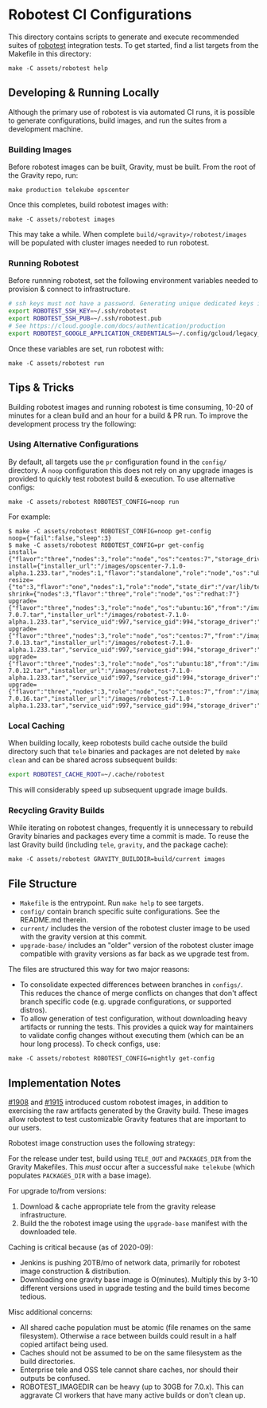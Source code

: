 # Robotest CI Configurations

This directory contains scripts to generate and execute recommended suites of
[robotest](https://github.com/gravitational/robotest) integration tests. To get
started, find a list targets from the Makefile in this directory:

```
make -C assets/robotest help
```

## Developing & Running Locally

Although the primary use of robotest is via automated CI runs, it is possible
to generate configurations, build images, and run the suites from a development machine.

### Building Images

Before robotest images can be built, Gravity, must be built. From the root of
the Gravity repo, run:

```
make production telekube opscenter
```

Once this completes, build robotest images with:

```
make -C assets/robotest images
```

This may take a while. When complete `build/<gravity>/robotest/images` will be
populated with cluster images needed to run robotest.

### Running Robotest

Before runnning robotest, set the following environment variables needed to
provision & connect to infrastructure.

```bash
# ssh keys must not have a password. Generating unique dedicated keys is recommended.
export ROBOTEST_SSH_KEY=~/.ssh/robotest
export ROBOTEST_SSH_PUB=~/.ssh/robotest.pub
# See https://cloud.google.com/docs/authentication/production
export ROBOTEST_GOOGLE_APPLICATION_CREDENTIALS=~/.config/gcloud/legacy_credentials/robotest.json
```

Once these variables are set, run robotest with:

```
make -C assets/robotest run
```

## Tips & Tricks

Building robotest images and running robotest is time consuming, 10-20 of minutes
for a clean build and an hour for a build & PR run. To improve the development process
try the following:

### Using Alternative Configurations

By default, all targets use the `pr` configuration found in the `config/`
directory. A `noop` configuration this does not rely on any upgrade images is
provided to quickly test robotest build & execution.  To use alternative configs:

```
make -C assets/robotest ROBOTEST_CONFIG=noop run
```

For example:

```
$ make -C assets/robotest ROBOTEST_CONFIG=noop get-config
noop={"fail":false,"sleep":3}
$ make -C assets/robotest ROBOTEST_CONFIG=pr get-config
install={"flavor":"three","nodes":3,"role":"node","os":"centos:7","storage_driver":"overlay2"}
install={"installer_url":"/images/opscenter-7.1.0-alpha.1.233.tar","nodes":1,"flavor":"standalone","role":"node","os":"ubuntu:18","ops_advertise_addr":"example.com:443"}
resize={"to":3,"flavor":"one","nodes":1,"role":"node","state_dir":"/var/lib/telekube","os":"ubuntu:18","storage_driver":"overlay2"}
shrink={"nodes":3,"flavor":"three","role":"node","os":"redhat:7"}
upgrade={"flavor":"three","nodes":3,"role":"node","os":"ubuntu:16","from":"/images/robotest-7.0.7.tar","installer_url":"/images/robotest-7.1.0-alpha.1.233.tar","service_uid":997,"service_gid":994,"storage_driver":"overlay2"}
upgrade={"flavor":"three","nodes":3,"role":"node","os":"centos:7","from":"/images/robotest-7.0.13.tar","installer_url":"/images/robotest-7.1.0-alpha.1.233.tar","service_uid":997,"service_gid":994,"storage_driver":"overlay2"}
upgrade={"flavor":"three","nodes":3,"role":"node","os":"ubuntu:18","from":"/images/robotest-7.0.12.tar","installer_url":"/images/robotest-7.1.0-alpha.1.233.tar","service_uid":997,"service_gid":994,"storage_driver":"overlay2"}
upgrade={"flavor":"three","nodes":3,"role":"node","os":"centos:7","from":"/images/robotest-7.0.16.tar","installer_url":"/images/robotest-7.1.0-alpha.1.233.tar","service_uid":997,"service_gid":994,"storage_driver":"overlay2"}
```

### Local Caching

When building locally, keep robotests build cache outside the build directory such
that `tele` binaries and packages are not deleted by `make clean` and can be shared
across subsequent builds:

```bash
export ROBOTEST_CACHE_ROOT=~/.cache/robotest
```

This will considerably speed up subsequent upgrade image builds.

### Recycling Gravity Builds

While iterating on robotest changes, frequently it is unnecessary to rebuild Gravity
binaries and packages every time a commit is made. To reuse the last Gravity build
(including `tele`, `gravity`, and the package cache):

```
make -C assets/robotest GRAVITY_BUILDDIR=build/current images
```

## File Structure

 * `Makefile` is the entrypoint. Run `make help` to see targets.
 * `config/` contain branch specific suite configurations. See the README.md therein.
 * `current/` includes the version of the robotest cluster image to be used
   with the gravity version at this commit.
 * `upgrade-base/` includes an "older" version of the robotest cluster image
   compatible with gravity versions as far back as we upgrade test from.

The files are structured this way for two major reasons:

 * To consolidate expected differences between branches in `configs/`. This
   reduces the chance of merge conflicts on changes that don't affect branch
   specific code (e.g. upgrade configurations, or supported distros).
 * To allow generation of test configuration, without downloading heavy artifacts
   or running the tests. This provides a quick way for maintainers to validate
   config changes without executing them (which can be an hour long process). To
   check configs, use:

```
make -C assets/robotest ROBOTEST_CONFIG=nightly get-config
```

## Implementation Notes

[#1908](https://github.com/gravitational/gravity/issues/1908) and
[#1915](https://github.com/gravitational/gravity/issues/1915) introduced
custom robotest images, in addition to exercising the raw artifacts
generated by the Gravity build. These images allow robotest to test customizable
Gravity features that are important to our users.

Robotest image construction uses the following strategy:

For the release under test, build using `TELE_OUT` and `PACKAGES_DIR` from
the Gravity Makefiles.  This *must* occur after a successful `make telekube`
(which populates `PACKAGES_DIR` with a base image).

For upgrade to/from versions:

 1. Download & cache appropriate tele from the gravity release infrastructure.
 2. Build the the robotest image using the `upgrade-base` manifest
    with the downloaded tele.

Caching is critical because (as of 2020-09):

 - Jenkins is pushing 20TB/mo of network data, primarily for robotest
   image construction & distribution.
 - Downloading one gravity base image is O(minutes). Multiply this by 3-10
   different versions used in upgrade testing and the build times become tedious.

Misc additional concerns:

 - All shared cache population must be atomic (file renames on the same filesystem).
   Otherwise a race between builds could result in a half copied artifact being used.
 - Caches should not be assumed to be on the same filesystem as the build directories.
 - Enterprise tele and OSS tele cannot share caches, nor should their outputs
   be confused.
 - ROBOTEST_IMAGEDIR can be heavy (up to 30GB for 7.0.x). This can
   aggravate CI workers that have many active builds or don't clean up.
